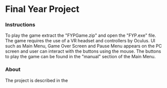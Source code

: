 # Final Year Project
### Instructions
To play the game extract the "FYPGame.zip" and open the "FYP.exe" file. The game requires the use of a VR headset and controllers by Oculus. UI such as Main Menu, Game Over Screen and Pause Menu appears on the PC screen and user can interact with the buttons using the mouse. The buttons to play the game can be found in the "manual" section of the Main Menu.
### About
The project is described in the 
